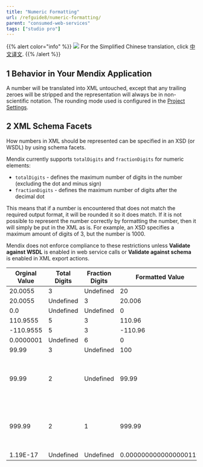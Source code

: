 ```yaml
---
title: "Numeric Formatting"
url: /refguide8/numeric-formatting/
parent: "consumed-web-services"
tags: ["studio pro"]
---
```


{{% alert color="info" %}}
<img src="/attachments/china.png" style="display: inline-block; margin: 0" /> For the Simplified Chinese translation, click [中文译文](https://cdn.mendix.tencent-cloud.com/documentation/refguide8/numeric-formatting.pdf).
{{% /alert %}}

## 1 Behavior in Your Mendix Application

A number will be translated into XML untouched, except that any trailing zeroes will be stripped and the representation will always be in non-scientific notation. The rounding mode used is configured in the [Project Settings](/refguide8/project-settings/).

## 2 XML Schema Facets

How numbers in XML should be represented can be specified in an XSD (or WSDL) by using schema facets.

Mendix currently supports `totalDigits` and `fractionDigits` for numeric elements:

* `totalDigits` -  defines the maximum number of digits in the number (excluding the dot and minus sign)
*  `fractionDigits` - defines the maximum number of digits after the decimal dot

This means that if a number is encountered that does not match the required output format,  it will be rounded it so it does match. If it is not possible to represent the number correctly by formatting the number, then it will simply be put in the XML as is. For example, an XSD specifies a maximum amount of digits of 3, but the number is 1000.

Mendix does not enforce compliance to these restrictions unless **Validate against WSDL** is enabled in web service calls or **Validate against schema** is enabled in XML export actions.

| Orginal Value | Total Digits | Fraction Digits | Formatted Value | Comment |
| --- | --- | --- | --- | --- |
| 20.0055 | 3 | Undefined | 20 |   |
| 20.0055 | Undefined | 3 | 20.006 |   |
| 0.0 | Undefined | Undefined | 0 |   |
| 110.9555 | 5 | 3 | 110.96 |   |
| -110.9555 | 5 | 3 | -110.96 |   |
| 0.0000001 | Undefined | 6 | 0 |   |
| 99.99 | 3 | Undefined | 100 |   |
| 99.99 | 2 | Undefined | 99.99 | Not possible to format correctly, so left untouched |
| 999.99 | 2 | 1 | 999.99 | Not possible to format correctly, so left untouched |
| 1.19E-17 | Undefined | Undefined | 0.0000000000000000119 |   |

